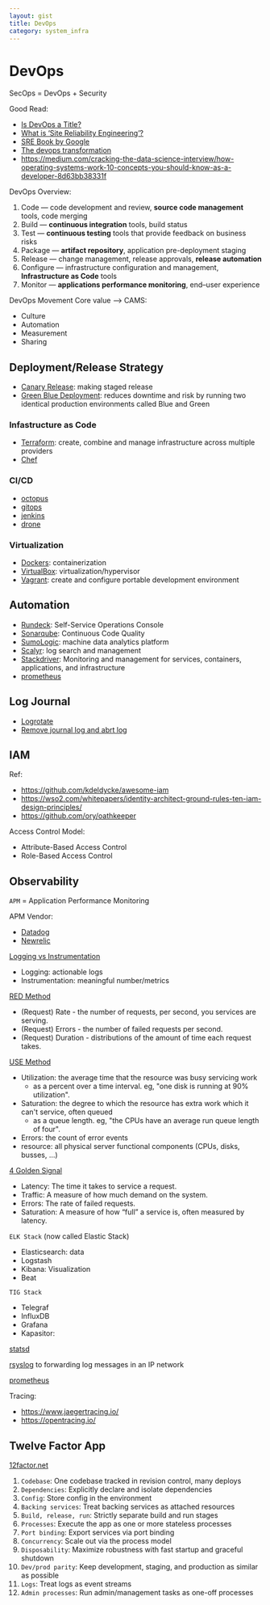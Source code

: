 ```yaml
---
layout: gist
title: DevOps
category: system_infra
---
```


# DevOps

SecOps = DevOps + Security

Good Read:
- [Is DevOps a Title?](https://devops.com/is-devops-a-title/)
- [What is ‘Site Reliability Engineering’?](https://landing.google.com/sre/interview/ben-treynor.html)
- [SRE Book by Google](https://landing.google.com/sre/sre-book/toc/)
- [The devops transformation](https://www.slideshare.net/benrockwood/lisa-2011-keynote-the-devops-transformation)
- <https://medium.com/cracking-the-data-science-interview/how-operating-systems-work-10-concepts-you-should-know-as-a-developer-8d63bb38331f>

DevOps Overview:
1. Code — code development and review, **source code management** tools, code merging
2. Build — **continuous integration** tools, build status
3. Test — **continuous testing** tools that provide feedback on business risks
4. Package — **artifact repository**, application pre-deployment staging
5. Release — change management, release approvals, **release automation**
6. Configure — infrastructure configuration and management, **Infrastructure as Code** tools
7. Monitor — **applications performance monitoring**, end–user experience

DevOps Movement Core value --> CAMS:
- Culture
- Automation
- Measurement
- Sharing

## Deployment/Release Strategy

- [Canary Release](https://semaphoreci.com/blog/what-is-canary-deployment): making staged release
- [Green Blue Deployment](https://docs.cloudfoundry.org/devguide/deploy-apps/blue-green.html): reduces downtime and risk by running two identical production environments called Blue and Green

### Infastructure as Code

- [Terraform](/terraform.md): create, combine and manage infrastructure across multiple providers
- [Chef](/chef.md)


### CI/CD

- [octopus](https://octopus.com/)
- [gitops](https://www.weave.works/technologies/gitops/)
- [jenkins](https://jenkins.io/)
- [drone](https://drone.io/)

### Virtualization

- [Dockers](/docker.md): containerization
- [VirtualBox](https://www.virtualbox.org/): virtualization/hypervisor
- [Vagrant](/vagrant.md): create and configure portable development environment

## Automation

- [Rundeck](https://www.rundeck.com/): Self-Service Operations Console
- [Sonarqube](https://www.sonarqube.org/): Continuous Code Quality
- [SumoLogic](https://www.sumologic.com): machine data analytics platform
- [Scalyr](https://www.scalyr.com/): log search and management
- [Stackdriver](https://cloud.google.com/stackdriver/): Monitoring and management for services, containers, applications, and infrastructure
- [prometheus](https://prometheus.io/docs/introduction/overview/)

## Log Journal

- [Logrotate](https://serversforhackers.com/c/managing-logs-with-logrotate)
- [Remove journal log and abrt log](https://unix.stackexchange.com/questions/130786/can-i-remove-files-in-var-log-journal-and-var-cache-abrt-di-usr)


## IAM

Ref:
- <https://github.com/kdeldycke/awesome-iam>
- <https://wso2.com/whitepapers/identity-architect-ground-rules-ten-iam-design-principles/>
- <https://github.com/ory/oathkeeper>


Access Control Model:
- Attribute-Based Access Control
- Role-Based Access Control


## Observability


`APM` = Application Performance Monitoring

APM Vendor:
- [Datadog](https://www.datadoghq.com/)
- [Newrelic](https://newrelic.com/) 

[Logging vs Instrumentation](https://peter.bourgon.org/blog/2016/02/07/logging-v-instrumentation.html)
- Logging: actionable logs
- Instrumentation: meaningful number/metrics

[RED Method](https://www.weave.works/blog/the-red-method-key-metrics-for-microservices-architecture/)
- (Request) Rate - the number of requests, per second, you services are serving.
- (Request) Errors - the number of failed requests per second.
- (Request) Duration - distributions of the amount of time each request takes.

[USE Method](http://www.brendangregg.com/usemethod.html)
- Utilization: the average time that the resource was busy servicing work
  - as a percent over a time interval. eg, "one disk is running at 90% utilization".
- Saturation: the degree to which the resource has extra work which it can't service, often queued
  - as a queue length. eg, "the CPUs have an average run queue length of four".
- Errors: the count of error events
- resource: all physical server functional components (CPUs, disks, busses, ...) 

[4 Golden Signal](https://landing.google.com/sre/sre-book/chapters/monitoring-distributed-systems/)
- Latency:  The time it takes to service a request.
- Traffic: A measure of how much demand on the system.
- Errors: The rate of failed requests.
- Saturation: A measure of how “full” a service is, often measured by latency.

`ELK Stack` (now called Elastic Stack)
- Elasticsearch: data
- Logstash
- Kibana: Visualization
- Beat

`TIG Stack`
- Telegraf
- InfluxDB
- Grafana
- Kapasitor: 

[statsd](https://github.com/etsy/statsd)

[rsyslog](http://www.rsyslog.com/) to forwarding log messages in an IP network

[prometheus](https://prometheus.io/)

Tracing:
- <https://www.jaegertracing.io/>
- <https://opentracing.io/>

## Twelve Factor App

[12factor.net](https://12factor.net/)

1. `Codebase`: One codebase tracked in revision control, many deploys
2. `Dependencies`: Explicitly declare and isolate dependencies
3. `Config`: Store config in the environment
4. `Backing services`: Treat backing services as attached resources
5. `Build, release, run`: Strictly separate build and run stages
6. `Processes`: Execute the app as one or more stateless processes
7. `Port binding`: Export services via port binding
8. `Concurrency`: Scale out via the process model
9. `Disposability`: Maximize robustness with fast startup and graceful shutdown
10. `Dev/prod parity`: Keep development, staging, and production as similar as possible
11. `Logs`: Treat logs as event streams
12. `Admin processes`: Run admin/management tasks as one-off processes
